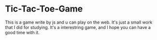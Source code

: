 # Tic-Tac-Toe-Game
  This is a game write by js and u can play on the web.
  It's just a small work that I did for studying.
  It's a interestring game, and I hope you can have a good time with it.
